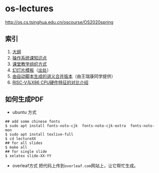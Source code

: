 # os-lectures
http://os.cs.tsinghua.edu.cn/oscourse/OS2020spring

## 索引

 1. [大纲](os-course-outline.md)
 1. [操作系统课知识点](os-knowledge-point.md)
 2. [课堂教学组织方式](os-course-style.md)
 3. [幻灯片模板](template.tex)（[出处](https://www.latextemplates.com/template/beamer-presentation)）
 4. [由自动脚本生成的讲义合并版本](https://github.com/dramforever/os-lectures-build/releases)（由王瑞康同学提供）
 5. [RISC-V与X86 CPU硬件特征的对比介绍](rv-x86-hardware-info-video.md)
## 如何生成PDF
- ubuntu 方式
```
## add some chinese fonts
$ sudo apt install fonts-noto-cjk  fonts-noto-cjk-extra  fonts-noto-mon
$ sudo apt install texlive-full
$ cd lectureXX
## for all slides
$ make all
## for single slide
$ xelatex slide-XX-YY
```

- overleaf方式
把代码上传到`overleaf.com`网站上，让它帮忙生成。
